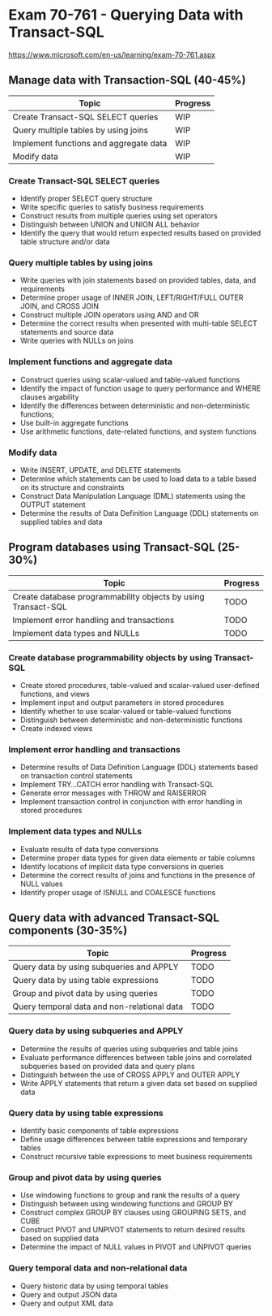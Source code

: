 # Exam 70-761 - Querying Data with Transact-SQL

https://www.microsoft.com/en-us/learning/exam-70-761.aspx

## Manage data with Transaction-SQL (40-45%)

Topic|Progress
-----|--------
Create Transact-SQL SELECT queries|WIP
Query multiple tables by using joins|WIP
Implement functions and aggregate data|WIP
Modify data|WIP

### Create Transact-SQL SELECT queries

* Identify proper SELECT query structure
* Write specific queries to satisfy business requirements
* Construct results from multiple queries using set operators
* Distinguish between UNION and UNION ALL behavior
* Identify the query that would return expected results based on provided table structure and/or data

### Query multiple tables by using joins

* Write queries with join statements based on provided tables, data, and requirements
* Determine proper usage of INNER JOIN, LEFT/RIGHT/FULL OUTER JOIN, and CROSS JOIN
* Construct multiple JOIN operators using AND and OR
* Determine the correct results when presented with multi-table SELECT statements and source data
* Write queries with NULLs on joins

### Implement functions and aggregate data

* Construct queries using scalar-valued and table-valued functions
* Identify the impact of function usage to query performance and WHERE clauses argability
* Identify the differences between deterministic and non-deterministic functions; 
* Use built-in aggregate functions
* Use arithmetic functions, date-related functions, and system functions

### Modify data

* Write INSERT, UPDATE, and DELETE statements
* Determine which statements can be used to load data to a table based on its structure and constraints
* Construct Data Manipulation Language (DML) statements using the OUTPUT statement
* Determine the results of Data Definition Language (DDL) statements on supplied tables and data

## Program databases using Transact-SQL (25-30%)

Topic|Progress
-----|--------
Create database programmability objects by using Transact-SQL|TODO
Implement error handling and transactions|TODO
Implement data types and NULLs|TODO

### Create database programmability objects by using Transact-SQL 

* Create stored procedures, table-valued and scalar-valued user-defined functions, and views
* Implement input and output parameters in stored procedures
* Identify whether to use scalar-valued or table-valued functions
* Distinguish between deterministic and non-deterministic functions
* Create indexed views

### Implement error handling and transactions 

* Determine results of Data Definition Language (DDL) statements based on transaction control statements
* Implement TRY…CATCH error handling with Transact-SQL
* Generate error messages with THROW and RAISERROR
* Implement transaction control in conjunction with error handling in stored procedures

### Implement data types and NULLs 

* Evaluate results of data type conversions
* Determine proper data types for given data elements or table columns
* Identify locations of implicit data type conversions in queries
* Determine the correct results of joins and functions in the presence of NULL values
* Identify proper usage of ISNULL and COALESCE functions

## Query data with advanced Transact-SQL components (30-35%)

Topic|Progress
-----|--------
Query data by using subqueries and APPLY|TODO
Query data by using table expressions|TODO
Group and pivot data by using queries|TODO
Query temporal data and non-relational data|TODO

### Query data by using subqueries and APPLY 

* Determine the results of queries using subqueries and table joins
* Evaluate performance differences between table joins and correlated subqueries based on provided data and query plans
* Distinguish between the use of CROSS APPLY and OUTER APPLY
* Write APPLY statements that return a given data set based on supplied data

### Query data by using table expressions 

* Identify basic components of table expressions
* Define usage differences between table expressions and temporary tables
* Construct recursive table expressions to meet business requirements

### Group and pivot data by using queries 

* Use windowing functions to group and rank the results of a query
* Distinguish between using windowing functions and GROUP BY
* Construct complex GROUP BY clauses using GROUPING SETS, and CUBE
* Construct PIVOT and UNPIVOT statements to return desired results based on supplied data
* Determine the impact of NULL values in PIVOT and UNPIVOT queries

### Query temporal data and non-relational data 

* Query historic data by using temporal tables
* Query and output JSON data
* Query and output XML data


